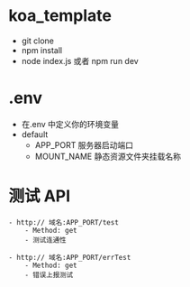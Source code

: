 # koa_template

- git clone
- npm install
- node index.js 或者 npm run dev

# .env

- 在.env 中定义你的环境变量
- default
  - APP_PORT 服务器启动端口
  - MOUNT_NAME 静态资源文件夹挂载名称

# 测试 API

    - http:// 域名:APP_PORT/test
        - Method: get
        - 测试连通性

    - http:// 域名:APP_PORT/errTest
        - Method: get
        - 错误上报测试
